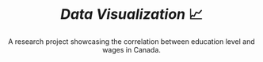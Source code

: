 <div align="center">
  
# _Data Visualization_ :chart_with_upwards_trend:

A research project showcasing the correlation between education level and wages in Canada.
  
 </div>
